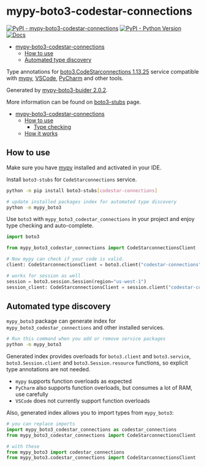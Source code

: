 # mypy-boto3-codestar-connections

[![PyPI - mypy-boto3-codestar-connections](https://img.shields.io/pypi/v/mypy-boto3-codestar-connections.svg?color=blue)](https://pypi.org/project/mypy-boto3-codestar-connections)
[![PyPI - Python Version](https://img.shields.io/pypi/pyversions/mypy-boto3-codestar-connections.svg?color=blue)](https://pypi.org/project/mypy-boto3-codestar-connections)
[![Docs](https://img.shields.io/readthedocs/mypy-boto3-builder.svg?color=blue)](https://mypy-boto3-builder.readthedocs.io/)

- [mypy-boto3-codestar-connections](#mypy-boto3-codestar-connections)
  - [How to use](#how-to-use)
  - [Automated type discovery](#automated-type-discovery)


Type annotations for
[boto3.CodeStarconnections 1.13.25](https://boto3.amazonaws.com/v1/documentation/api/1.13.25/reference/services/codestar-connections.html#CodeStarconnections) service
compatible with [mypy](https://github.com/python/mypy), [VSCode](https://code.visualstudio.com/),
[PyCharm](https://www.jetbrains.com/pycharm/) and other tools.

Generated by [mypy-boto3-buider 2.0.2](https://github.com/vemel/mypy_boto3_builder).

More information can be found on [boto3-stubs](https://pypi.org/project/boto3-stubs/) page.

- [mypy-boto3-codestar-connections](#mypy-boto3-codestar-connections)
  - [How to use](#how-to-use)
    - [Type checking](#type-checking)
  - [How it works](#how-it-works)

## How to use

Make sure you have [mypy](https://github.com/python/mypy) installed and activated in your IDE.

Install `boto3-stubs` for `CodeStarconnections` service.

```bash
python -m pip install boto3-stubs[codestar-connections]

# update installed packages index for automated type discovery
python -m mypy_boto3
```

Use `boto3` with `mypy_boto3_codestar_connections` in your project and enjoy type checking and auto-complete.

```python
import boto3

from mypy_boto3_codestar_connections import CodeStarconnectionsClient

# Now mypy can check if your code is valid.
client: CodeStarconnectionsClient = boto3.client("codestar-connections")

# works for session as well
session = boto3.session.Session(region="us-west-1")
session_client: CodeStarconnectionsClient = session.client("codestar-connections")

```

## Automated type discovery

`mypy_boto3` package can generate index for `mypy_boto3_codestar_connections` and other installed services.

```bash
# Run this command when you add or remove service packages
python -m mypy_boto3
```

Generated index provides overloads for `boto3.client` and `boto3.service`,
`boto3.Session.client` and `boto3.Session.resource` functions,
so explicit type annotations are not needed.

- `mypy` supports function overloads as expected
- `PyCharm` also supports function overloads, but consumes a lot of RAM, use carefully
- `VSCode` does not currently support function overloads

Also, generated index allows you to import types from `mypy_boto3`:

```python
# you can replace imports
import mypy_boto3_codestar_connections as codestar_connections
from mypy_boto3_codestar_connections import CodeStarconnectionsClient

# with these
from mypy_boto3 import codestar_connections
from mypy_boto3.codestar_connections import CodeStarconnectionsClient
```